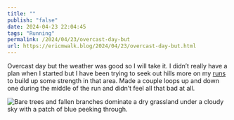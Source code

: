 ```yaml
---
title: ""
publish: "false"
date: 2024-04-23 22:04:45
tags: "Running"
permalink: /2024/04/23/overcast-day-but
url: https://ericmwalk.blog/2024/04/23/overcast-day-but.html
---
```


Overcast day but the weather was good so I will take it. I didn’t really have a plan when I started but I have been trying to seek out hills more on my [runs](https://strava.com/activities/11247430751) to build up some strength in that area. Made a couple loops up and down one during the middle of the run and didn’t feel all that bad at all.

![Bare trees and fallen branches dominate a dry grassland under a cloudy sky with a patch of blue peeking through.](https://ericmwalk.blog/uploads/2024/img-8717.jpeg)